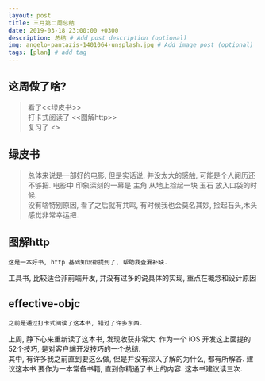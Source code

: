 ```yaml
---
layout: post
title: 三月第二周总结
date: 2019-03-18 23:00:00 +0300
description: 总结 # Add post description (optional)
img: angelo-pantazis-1401064-unsplash.jpg # Add image post (optional)
tags: [plan] # add tag
---
```


## 这周做了啥? 
> 看了<<绿皮书>>     
> 打卡式阅读了 <<图解http>>    
> 复习了 <<effective-objc>> 

## 绿皮书
> 总体来说是一部好的电影, 但是实话说, 并没太大的感触, 可能是个人阅历还不够把.
> 电影中 印象深刻的一幕是 主角 从地上捡起一块 玉石 放入口袋的时候.  
> 没有啥特别原因, 看了之后就有共鸣, 有时候我也会莫名其妙, 捡起石头,木头 感觉非常幸运把. 

## 图解http 

    这是一本好书, http 基础知识都提到了, 帮助我查漏补缺.    
工具书, 比较适合非前端开发, 并没有过多的说具体的实现, 重点在概念和设计原因  

## effective-objc

    之前是通过打卡式阅读了这本书, 错过了许多东西.   
上周, 静下心来重新读了这本书, 发现收获非常大.
作为一个 iOS 开发这上面提的52个技巧, 是对客户端开发技巧的一个总结.  
其中, 有许多我之前直到要这么做, 但是并没有深入了解的为什么, 都有所解答. 
    建议这本书 要作为一本常备书籍,  直到你精通了书上的内容. 
    这本书建议读三次.   


